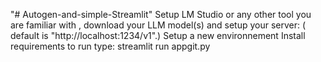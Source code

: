 "# Autogen-and-simple-Streamlit" 
Setup LM Studio or any other tool you are familiar with , download your LLM model(s) and setup your server: ( default is "http://localhost:1234/v1".) 
Setup a new environnement
Install requirements
to run type: streamlit run appgit.py
